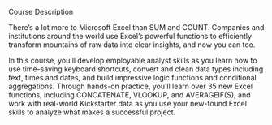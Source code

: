 
Course Description

There’s a lot more to Microsoft Excel than SUM and COUNT. Companies and institutions around the world use Excel’s powerful functions to efficiently transform mountains of raw data into clear insights, and now you can too.

In this course, you’ll develop employable analyst skills as you learn how to use time-saving keyboard shortcuts, convert and clean data types including text, times and dates, and build impressive logic functions and conditional aggregations. Through hands-on practice, you’ll learn over 35 new Excel functions, including CONCATENATE, VLOOKUP, and AVERAGEIF(S), and work with real-world Kickstarter data as you use your new-found Excel skills to analyze what makes a successful project.
